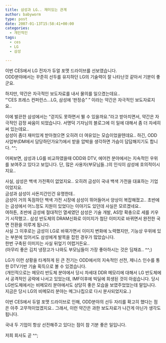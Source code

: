 ```yaml
---
title: 삼성과 LG.. 재미있는 관계
author: babyworm
type: post
date: 2007-01-13T15:58:41+00:00
categories:
  - 개인적인
tags:
  - ces
  - LG
  - 삼성

---
```

이번 CES에서 LG 전자가 듀얼 포맷 드라이브를 선보였습니다.<br>
ODD분야에서는 꾸준히 선두를 유지하던 LG의 기술력이 잘 나타난것 같아서 기분이 좋군요. 

하지만, 약간은 자극적인 보도자료를 내서 물의를 일으켰는데요..<br>
“‘CES 프레스 컨퍼런스…LG, 삼성에 ‘판정승” ” 이라는 약간은 자극적인 보도자료지요..

이에 발끈한 삼성에서는 “걷지도 못하면서 뛸 수 있을까요.”라고 받아치면서, 약간은 자극적인 감정 싸움이 되었습니다. 서명덕 기자님의 블로그에 이 일에 대해서 좀 더 자세히 써 있는데요..<br>
삼성이 좀더 재미있게 받아쳤으면 오히려 더 여유있는 모습이었을텐데요.. 하긴, ODD 사업부(DM에서 담당하던가요?)에서 받을 압박을 생각하면 가슴이 답답해지기도 합니다. ^^; 

어찌보면, 삼성과 LG를 비교하였을때 ODD와 DTV, 에어컨 분야에서는 지속적인 우위를 보여주고 있다고 보입니다. 단, 많은 사용자(부모님들..)의 인식이 삼성에 호의적이시지요..

사실, 삼성은 백색 가전쪽이 없었지요.. 오히려 금성이 국내 백색 가전을 대표하는 기업이었지요.<br>
금성과 삼성이 사돈지간인건 유명한데..<br>
금성이 거의 독점하던 백색 가전 시장에 삼성이 뛰어들어서 양상이 복잡해졌고.. 초반에는 금성에서 어느정도 지원이 있었다는 이야기도 있던데 사실은 모르겠네요..<br>
여하튼, 초반에 금성에 절대적인 열세였던 삼성은 기술 개발, AS망 확충으로 세를 키우기 시작했고.. 삼성 반도체의 DRAM신화로 이미지가 첨단 이미지로 바뀌면서 완전한 국면 전환을 이루게 됩니다.<br>
사실 그 이후로는 금성이 LG로 바꿔가면서 이미지 변화에 노력했지만, 기능상 우위에 있는 부분에 있어서도 삼성에게 발목을 잡힌 경우가 많았습니다.<br>
한번 구축된 이미지는 사실 뒤엎기 어렵거든요..<br>
(아무리 좋은 김치 냉장고가 나와도 부모님들이 가장 좋아하시는 것은 딤채죠.. ^^;)

LG가 이런 상황을 타계하게 된 큰 전기는 ODD에서의 지속적인 선전, 제니스 인수를 통한 DTV기반 기술 획득으로 볼 수 있겠습니다.<br>
(개인적으로는 메모리 반도체 분야에서 당시 차세대 DDR 메모리에 대해서 LG 반도체에서 공격적인 공략에 나서고 있었는데, IMF이후에 빅딜에 희생된 것이 아쉽습니다. 당시 LG반도체에서는 비메모리 분야에서도 상당히 좋은 모습을 보였주었었는데 말입니다. 지금은 당시 LG의 비메모리 분야는 메그나칩으로 다시 분사되었지요..)

이번 CES에서 듀얼 포맷 드라이브로 인해, ODD분야의 선두 자리를 확고히 했다는 점은 아주 고무적이었겠지요.. 그래서, 이런 약간은 과한 보도자료가 나간게 아닌가 생각도 됩니다. 

국내 두 기업이 항상 선전해주고 있다는 점이 참 기분 좋은 일입니다. 

저희 회사도 곧 ^^;

